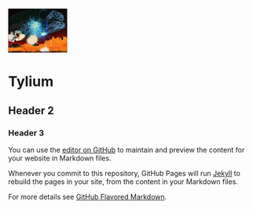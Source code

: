 ![Carrelon](/img/120px-BattleofCarillon.jpg?raw=true "text")
# Tylium
## Header 2



### Header 3
You can use the [editor on GitHub](https://github.com/randomuserid/tylium/edit/master/README.md) to maintain and preview the content for your website in Markdown files.

Whenever you commit to this repository, GitHub Pages will run [Jekyll](https://jekyllrb.com/) to rebuild the pages in your site, from the content in your Markdown files.

For more details see [GitHub Flavored Markdown](https://guides.github.com/features/mastering-markdown/).
